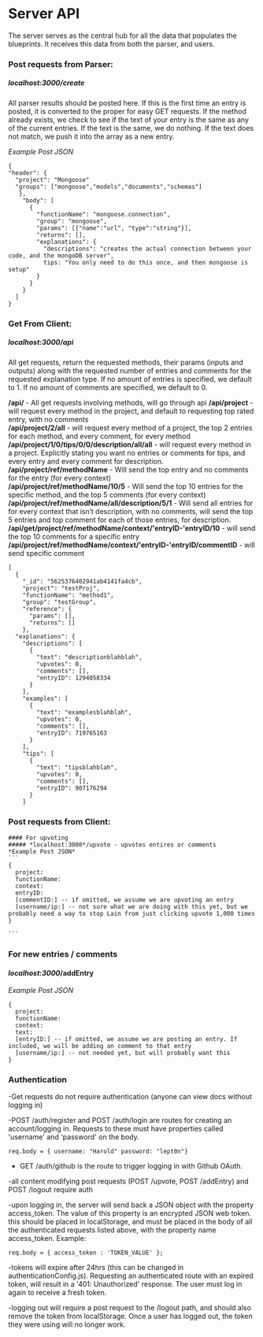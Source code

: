 # Server API

The server serves as the central hub for all the data that populates the blueprints. It receives this data from both the parser, and users.

### Post requests from Parser:
  ##### *localhost:3000*/create
   All parser results should be posted here. If this is the first time an entry is posted, it is converted to the proper for easy GET requests. If the method already exists, we check to see if the text of your entry is the same as any of the current entries. If the text is the same, we do nothing. If the text does not match, we push it into the array as a new entry.

   *Example Post JSON*
  ```
  {
  "header": {
    "project": "Mongoose"
    "groups": ["mongoose","models","documents","schemas"]
     },
      "body": [
        {
          "functionName": "mongoose.connection",
          "group": "mongoose",
          "params": [{"name":"url", "type":"string"}],
          "returns": [],
          "explanations": {
            "descriptions": "creates the actual connection between your code, and the mongoDB server",
            tips: "You only need to do this once, and then mongoose is setup"
          }
        }
      }
    ]
  }
  ```
  ### Get From Client:
  ##### *localhost*:3000/api
  All get requests, return the requested methods, their params (inputs and outputs) along with the requested number of entries and comments for the requested explanation type. If no amount of entries is specified, we default to 1. If no amount of comments are specified, we default to 0.


  **/api/** - All get requests involving methods, will go through api
  **/api/project** - will request every method in the project, and default to requesting top rated entry, with no comments <br>
  **/api/project/2/all** - will request every method of a project, the top 2 entries for each method, and every comment, for every method <br>
  **/api/project/1/0/tips/0/0/description/all/all** - will request every method in a project. Explicitly stating you want no entries or comments for tips, and every entry and every comment for description. <br>
  **/api/project/ref/methodName** - Will send the top entry and no comments for the entry (for every context) <br>
  **/api/project/ref/methodName/10/5** - Will send the top 10 entries for the specific method, and the top 5 comments (for every context) <br>
  **/api/project/ref/methodName/all/description/5/1** - Will send all entries for for every context that isn’t description, with no comments, will send the top 5 entries and top comment for each of those entries, for description. <br>
  **/api/get/project/ref/methodName/context/'entryID-'entryID/10** - will send the top 10 comments for a specific entry <br>
  **/api/project/ref/methodName/context/'entryID-'entryID/commentID** - will send specific comment <br>

  ```
  [
    {
      "_id": "5625376402941ab4141fa4cb",
      "project": "testProj",
      "functionName": "method1",
      "group": "testGroup",
      "reference": {
        "params": [],
        "returns": []
      },
    "explanations": {
      "descriptions": [
        {
          "text": "descriptionblahblah",
          "upvotes": 0,
          "comments": [],
          "entryID": 1294058334
        }
      ],
      "examples": [
        {
          "text": "examplesblahblah",
          "upvotes": 0,
          "comments": [],
          "entryID": 719765163
        }
      ],
      "tips": [
        {
          "text": "tipsblahblah",
          "upvotes": 0,
          "comments": [],
          "entryID": 907176294
        }
      ]
  ```
  ### Post requests from Client:
    #### For upvoting
    ##### *localhost:3000*/upvote - upvotes entires or comments
    *Example Post JSON*
    ```
    {
      project:
      functionName:
      context:
      entryID:
      [commentID:] -- if omitted, we assume we are upvoting an entry
      [username/ip:] -- not sure what we are doing with this yet, but we probably need a way to stop Lain from just clicking upvote 1,000 times
    }

    ```
  ### For new entries / comments
  #### *localhost:3000*/addEntry
  *Example Post JSON*
  ```
  {
    project:
    functionName:
    context:
    text:
    [entryID:] -- if omitted, we assume we are posting an entry. If included, we will be adding an comment to that entry
    [username/ip:] -- not needed yet, but will probably want this
  }
  ```

  ### Authentication

  -Get requests do not require authentication (anyone can view docs without logging in)

  -POST /auth/register and POST /auth/login are routes for creating an account/logging in. Requests to these
  must have properties called 'username' and 'password' on the body.
  ```
  req.body = { username: "Harold" password: "lept0n"}
  ```
  - GET /auth/github is the route to trigger logging in with Github OAuth.

  -all content modifying post requests (POST /upvote, POST /addEntry) and POST /logout require auth

  -upon logging in, the server will send back a JSON object with the property access_token.  The value
  of this property is an encrypted JSON web token.  this should be placed in localStorage, and must be placed in the body of all the authenticated requests listed above, with the property name access_token.
  Example:
  ```
  req.body = { access_token : 'TOKEN_VALUE' };
  ```

  -tokens will expire after 24hrs (this can be changed in authenticationConfig.js).  Requesting an authenticated route with an expired token, will result in a '401: Unauthorized' response.  The user must log in again to receive a fresh token.

  -logging out will require a post request to the /logout path, and should also remove the token from localStorage.
  Once a user has logged out, the token they were using will no longer work.
